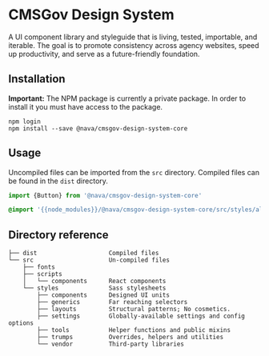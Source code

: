 # CMSGov Design System

A UI component library and styleguide that is living, tested, importable, and iterable. The goal is to promote consistency across agency websites, speed up productivity, and serve as a future-friendly foundation.

## Installation

**Important:** The NPM package is currently a private package. In order to install it you must have access to the package.

```
npm login
npm install --save @nava/cmsgov-design-system-core
```

## Usage

Uncompiled files can be imported from the `src` directory. Compiled files can be found in the `dist` directory.

```js
import {Button} from '@nava/cmsgov-design-system-core'
```

```css
@import '{{node_modules}}/@nava/cmsgov-design-system-core/src/styles/all';
```

## Directory reference
<!-- You can regenerate the tree by running tree -d -I "node_modules" -->

```
├── dist                    Compiled files
└── src                     Un-compiled files
    ├── fonts
    ├── scripts
    │   └── components      React components
    └── styles              Sass stylesheets
        ├── components      Designed UI units
        ├── generics        Far reaching selectors
        ├── layouts         Structural patterns; No cosmetics.
        ├── settings        Globally-available settings and config options
        ├── tools           Helper functions and public mixins
        ├── trumps          Overrides, helpers and utilities
        └── vendor          Third-party libraries
```
